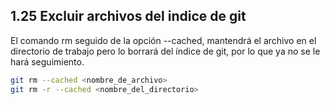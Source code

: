 ## 1.25 Excluir archivos del indice de git

El comando rm seguido de la opción --cached, mantendrá el archivo en el
directorio de trabajo pero lo borrará del índice de git, por lo que ya
no se le hará seguimiento.

``` bash
git rm --cached <nombre_de_archivo>
git rm -r --cached <nombre_del_directorio>
```

